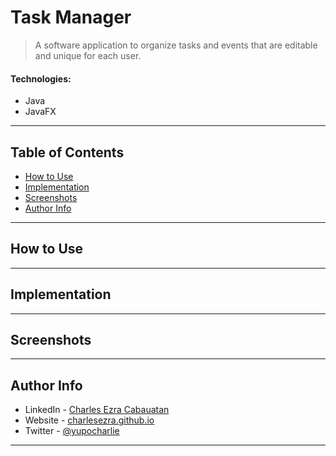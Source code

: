 # Task Manager

> A software application to organize tasks and events that are editable and unique for each user. 

#### Technologies: 

- Java
- JavaFX

---

## Table of Contents

- [How to Use](#how-to-use)
- [Implementation](#implementation)
- [Screenshots](#screenshots)
- [Author Info](#author-info)

---

## How to Use

---

## Implementation

---

## Screenshots

---

## Author Info

- LinkedIn - [Charles Ezra Cabauatan](https://www.linkedin.com/in/charles-ezra-cabauatan-77baa6191/)
- Website - [charlesezra.github.io](charlesezra.github.io)
- Twitter - [@yupocharlie](https://twitter.com/yupocharlie)

---